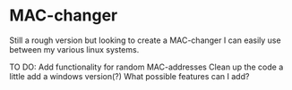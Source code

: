 # MAC-changer
Still a rough version but looking to create a MAC-changer I can easily use between my various linux systems. 

TO DO:
  Add functionality for random MAC-addresses
  Clean up the code a little
  add a windows version(?)
  What possible features can I add?
